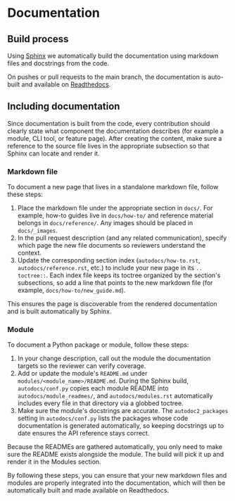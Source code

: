 # Documentation

## Build process

Using [Sphinx](https://www.sphinx-doc.org/en/master/) we automatically build the documentation using markdown files and docstrings from the code.

On pushes or pull requests to the main branch, the documentation is auto-built and available on [Readthedocs](https://readthedocs.org/).

## Including documentation

Since documentation is built from the code, every contribution should clearly state what component the documentation describes (for example a module, CLI tool, or feature page). After creating the content, make sure a reference to the source file lives in the appropriate subsection so that Sphinx can locate and render it.

### Markdown file

To document a new page that lives in a standalone markdown file, follow these steps:

1. Place the markdown file under the appropriate section in `docs/`. For example, how-to guides live in `docs/how-to/` and reference material belongs in `docs/reference/`. Any images should be placed in `docs/_images`.
2. In the pull request description (and any related communication), specify which page the new file documents so reviewers understand the context.
3. Update the corresponding section index (`autodocs/how-to.rst`, `autodocs/reference.rst`, etc.) to include your new page in its `.. toctree::`. Each index file keeps its toctree organized by the section's subsections, so add a line that points to the new markdown file (for example, `docs/how-to/new_guide.md`).

This ensures the page is discoverable from the rendered documentation and is built automatically by Sphinx.

### Module

To document a Python package or module, follow these steps:

1. In your change description, call out the module the documentation targets so the reviewer can verify coverage.
2. Add or update the module's `README.md` under `modules/<module_name>/README.md`. During the Sphinx build, `autodocs/conf.py` copies each module README into `autodocs/module_readmes/`, and `autodocs/modules.rst` automatically includes every file in that directory via a globbed toctree.
3. Make sure the module's docstrings are accurate. The `autodoc2_packages` setting in `autodocs/conf.py` lists the packages whose code documentation is generated automatically, so keeping docstrings up to date ensures the API reference stays correct.

Because the READMEs are gathered automatically, you only need to make sure the README exists alongside the module. The build will pick it up and render it in the Modules section.

By following these steps, you can ensure that your new markdown files and modules are properly integrated into the documentation, which will then be automatically built and made available on Readthedocs.
